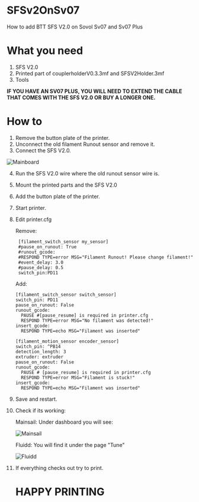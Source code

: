 # SFSv2OnSv07
How to add BTT SFS V2.0 on Sovol Sv07 and Sv07 Plus

# What you need
1. SFS V2.0
2. Printed part of couplerholderV0.3.3mf and SFSV2Holder.3mf
3. Tools

**IF YOU HAVE AN SV07 PLUS, YOU WILL NEED TO EXTEND THE CABLE THAT COMES WITH THE SFS V2.0 OR BUY A LONGER ONE.**

# How to
1. Remove the button plate of the printer.
2. Unconnect the old filament Runout sensor and remove it.
3. Connect the SFS V2.0.

![Mainboard](https://github.com/TomasOlsson/SFSv2OnSv07/blob/main/SovolSv07Mainboard.jpg?raw=true)

4. Run the SFS V2.0 wire where the old runout sensor wire is.
5. Mount the printed parts and the SFS V2.0
6. Add the button plate of the printer.
7. Start printer.
8. Edit printer.cfg

   Remove:
   ```
    [filament_switch_sensor my_sensor]
    #pause_on_runout: True
    #runout_gcode:
    #RESPOND TYPE=error MSG="Filament Runout! Please change filament!"
    #event_delay: 3.0
    #pause_delay: 0.5
    switch_pin:PD11
   ```

   Add:

   ```
   [filament_switch_sensor switch_sensor]
   switch_pin: PD11
   pause_on_runout: False
   runout_gcode:
     PAUSE #[pause_resume] is required in printer.cfg
     RESPOND TYPE=error MSG="No filament was detected!"
   insert_gcode:
     RESPOND TYPE=echo MSG="Filament was inserted"

   [filament_motion_sensor encoder_sensor]
   switch_pin: ^PB14
   detection_length: 3
   extruder: extruder
   pause_on_runout: False
   runout_gcode:
     PAUSE # [pause_resume] is required in printer.cfg
     RESPOND TYPE=error MSG="Filament is stuck!"
   insert_gcode:
     RESPOND TYPE=echo MSG="Filament was inserted"
   ```
9. Save and restart.
10. Check if its working:

    Mainsail: Under dashboard you will see:

    ![Mainsail](https://github.com/TomasOlsson/SFSv2OnSv07/blob/main/image.png?raw=true)

    Fluidd: You will find it under the page "Tune"

    ![Fluidd](https://github.com/TomasOlsson/SFSv2OnSv07/blob/main/fluid.png?raw=true)

11. If everything checks out try to print.

    # HAPPY PRINTING

